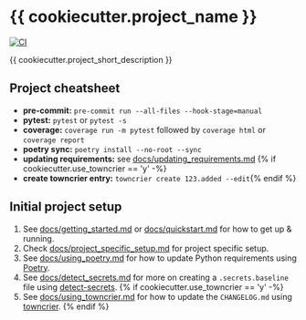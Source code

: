 # {{ cookiecutter.project_name }}

[![CI]({{cookiecutter.repo_url}}/actions/workflows/main.yaml/badge.svg)]({{cookiecutter.repo_url}}/actions/workflows/main.yaml)

{{ cookiecutter.project_short_description }}

## Project cheatsheet

  - **pre-commit:** `pre-commit run --all-files --hook-stage=manual`
  - **pytest:** `pytest` or `pytest -s`
  - **coverage:** `coverage run -m pytest` followed by `coverage html` or `coverage report`
  - **poetry sync:** `poetry install --no-root --sync`
  - **updating requirements:** see [docs/updating_requirements.md](docs/updating_requirements.md)
{% if cookiecutter.use_towncrier == 'y' -%}
  - **create towncrier entry:** `towncrier create 123.added --edit`{% endif %}


## Initial project setup

1. See [docs/getting_started.md](docs/getting_started.md) or [docs/quickstart.md](docs/quickstart.md)
   for how to get up & running.
2. Check [docs/project_specific_setup.md](docs/project_specific_setup.md) for project specific setup.
3. See [docs/using_poetry.md](docs/using_poetry.md) for how to update Python requirements using
   [Poetry](https://python-poetry.org/).
4. See [docs/detect_secrets.md](docs/detect_secrets.md) for more on creating a `.secrets.baseline`
   file using [detect-secrets](https://github.com/Yelp/detect-secrets).
{% if cookiecutter.use_towncrier == 'y' -%}
5. See [docs/using_towncrier.md](docs/using_towncrier.md) for how to update the `CHANGELOG.md`
   using [towncrier](https://github.com/twisted/towncrier). {% endif %}
